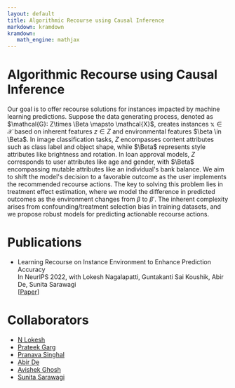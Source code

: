 ```yaml
---
layout: default
title: Algorithmic Recourse using Causal Inference
markdown: kramdown
kramdown:
   math_engine: mathjax
---
```


# Algorithmic Recourse using Causal Inference
Our goal is to offer recourse solutions for instances impacted by machine learning predictions. Suppose the data generating process, denoted as $\mathcal{G}: Z\times \Beta \mapsto \mathcal{X}$, creates instances $\mathbb{x} \in \mathcal{X}$ based on inherent features $z \in Z$ and environmental features $\beta \in \Beta$. In image classification tasks, $Z$ encompasses content attributes such as class label and object shape, while $\Beta$ represents style attributes like brightness and rotation. In loan approval models, $Z$ corresponds to user attributes like age and gender, with $\Beta$ encompassing mutable attributes like an individual's bank balance. We aim to shift the model's decision to a favorable outcome as the user implements the recommended recourse actions. The key to solving this problem lies in treatment effect estimation, where we model the difference in predicted outcomes as the environment changes from $\beta$ to $\beta'$. The inherent complexity arises from confounding/treatment selection bias in training datasets, and we propose robust models for predicting actionable recourse actions.

# Publications
 * Learning Recourse on Instance Environment to Enhance Prediction Accuracy \
   In NeurIPS 2022, with Lokesh Nagalapatti, Guntakanti Sai Koushik, Abir De, Sunita Sarawagi\
   \[[Paper](https://openreview.net/forum?id=nrOLtfeiIdh)\]
 

# Collaborators
* [N Lokesh](https://nlokesh.netlify.app/)
* [Prateek Garg](https://prateekgargx.github.io/)
* [Pranava Singhal](https://scholar.google.com/citations?user=7smSwUsAAAAJ&hl=en)
* [Abir De](https://abir-de.github.io/)
* [Avishek Ghosh](https://sites.google.com/view/avishekghosh/home)
* [Sunita Sarawagi](https://www.cse.iitb.ac.in/~sunita/)